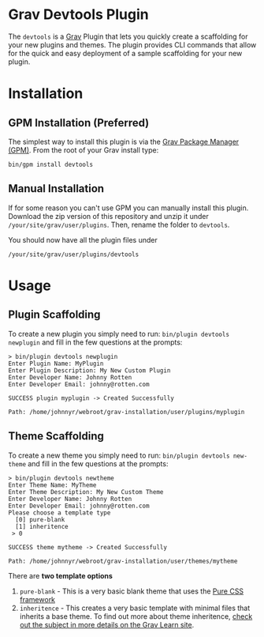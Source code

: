 # Grav Devtools Plugin

The `devtools` is a [Grav](http://github.com/getgrav/grav) Plugin that lets you quickly create a scaffolding for your new plugins and themes.  The plugin provides CLI commands that allow for the quick and easy deployment of a sample scaffolding for your new plugin.

# Installation

## GPM Installation (Preferred)

The simplest way to install this plugin is via the [Grav Package Manager (GPM)](http://learn.getgrav.org/advanced/grav-gpm).  From the root of your Grav install type:

    bin/gpm install devtools

## Manual Installation 

If for some reason you can't use GPM you can manually install this plugin. Download the zip version of this repository and unzip it under `/your/site/grav/user/plugins`. Then, rename the folder to `devtools`.

You should now have all the plugin files under

	/your/site/grav/user/plugins/devtools
	
# Usage

## Plugin Scaffolding

To create a new plugin you simply need to run: `bin/plugin devtools newplugin` and fill in the few questions at the prompts:

```
> bin/plugin devtools newplugin
Enter Plugin Name: MyPlugin
Enter Plugin Description: My New Custom Plugin
Enter Developer Name: Johnny Rotten
Enter Developer Email: johnny@rotten.com

SUCCESS plugin myplugin -> Created Successfully

Path: /home/johnnyr/webroot/grav-installation/user/plugins/myplugin
```

## Theme Scaffolding

To create a new theme you simply need to run: `bin/plugin devtools new-theme` and fill in the few questions at the prompts:

```
> bin/plugin devtools newtheme
Enter Theme Name: MyTheme
Enter Theme Description: My New Custom Theme
Enter Developer Name: Johnny Rotten
Enter Developer Email: johnny@rotten.com
Please choose a template type
  [0] pure-blank
  [1] inheritence
 > 0

SUCCESS theme mytheme -> Created Successfully

Path: /home/johnnyr/webroot/grav-installation/user/themes/mytheme
```

There are **two template options**

1. `pure-blank` - This is a very basic blank theme that uses the [Pure CSS framework](http://purecss.io/)
2. `inheritence` - This creates a very basic template with minimal files that inherits a base theme.  To find out more about theme inheritence, [check out the subject in more details on the Grav Learn site](https://learn.getgrav.org/themes/customization#theme-inheritance).




